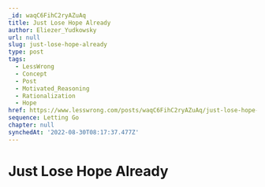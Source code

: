 ```yaml
---
_id: waqC6FihC2ryAZuAq
title: Just Lose Hope Already
author: Eliezer_Yudkowsky
url: null
slug: just-lose-hope-already
type: post
tags:
  - LessWrong
  - Concept
  - Post
  - Motivated_Reasoning
  - Rationalization
  - Hope
href: https://www.lesswrong.com/posts/waqC6FihC2ryAZuAq/just-lose-hope-already
sequence: Letting Go
chapter: null
synchedAt: '2022-08-30T08:17:37.477Z'
---
```

# Just Lose Hope Already

